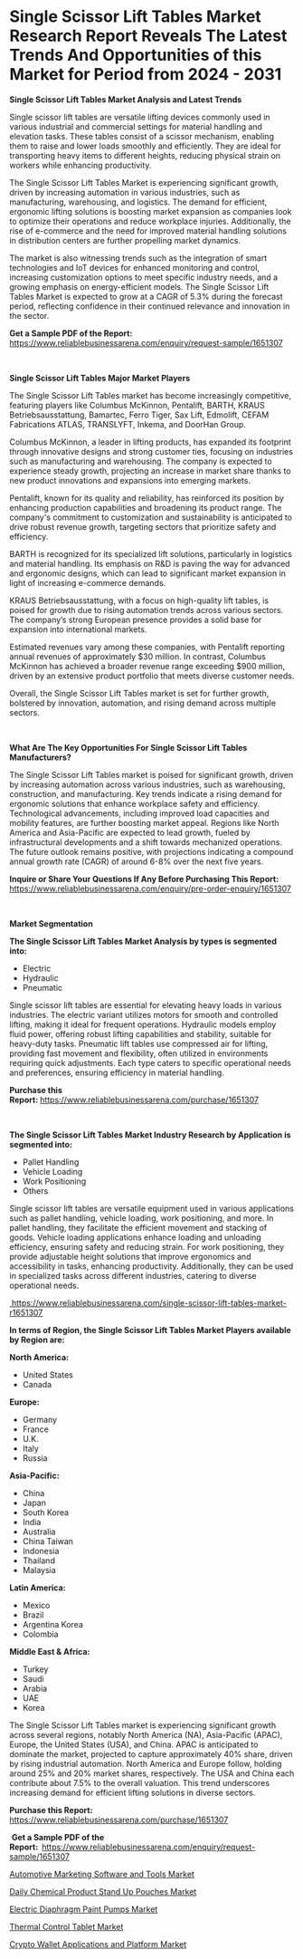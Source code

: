 <p><h1>Single Scissor Lift Tables Market Research Report Reveals The Latest Trends And Opportunities of this Market for Period from 2024 - 2031</h1></p><p><strong>Single Scissor Lift Tables Market Analysis and Latest Trends</strong></p>
<p><p>Single scissor lift tables are versatile lifting devices commonly used in various industrial and commercial settings for material handling and elevation tasks. These tables consist of a scissor mechanism, enabling them to raise and lower loads smoothly and efficiently. They are ideal for transporting heavy items to different heights, reducing physical strain on workers while enhancing productivity.</p><p>The Single Scissor Lift Tables Market is experiencing significant growth, driven by increasing automation in various industries, such as manufacturing, warehousing, and logistics. The demand for efficient, ergonomic lifting solutions is boosting market expansion as companies look to optimize their operations and reduce workplace injuries. Additionally, the rise of e-commerce and the need for improved material handling solutions in distribution centers are further propelling market dynamics.</p><p>The market is also witnessing trends such as the integration of smart technologies and IoT devices for enhanced monitoring and control, increasing customization options to meet specific industry needs, and a growing emphasis on energy-efficient models. The Single Scissor Lift Tables Market is expected to grow at a CAGR of 5.3% during the forecast period, reflecting confidence in their continued relevance and innovation in the sector.</p></p>
<p><strong>Get a Sample PDF of the Report:&nbsp;</strong> <a href="https://www.reliablebusinessarena.com/enquiry/request-sample/1651307?utm_campaign=1871&utm_medium=2&utm_source=Github&utm_content=ia&utm_term=08122024&utm_id=single-scissor-lift-tables">https://www.reliablebusinessarena.com/enquiry/request-sample/1651307</a></p>
<p>&nbsp;</p>
<p><strong>Single Scissor Lift Tables Major Market Players</strong></p>
<p><p>The Single Scissor Lift Tables market has become increasingly competitive, featuring players like Columbus McKinnon, Pentalift, BARTH, KRAUS Betriebsausstattung, Bamartec, Ferro Tiger, Sax Lift, Edmolift, CEFAM Fabrications ATLAS, TRANSLYFT, Inkema, and DoorHan Group. </p><p>Columbus McKinnon, a leader in lifting products, has expanded its footprint through innovative designs and strong customer ties, focusing on industries such as manufacturing and warehousing. The company is expected to experience steady growth, projecting an increase in market share thanks to new product innovations and expansions into emerging markets.</p><p>Pentalift, known for its quality and reliability, has reinforced its position by enhancing production capabilities and broadening its product range. The company's commitment to customization and sustainability is anticipated to drive robust revenue growth, targeting sectors that prioritize safety and efficiency.</p><p>BARTH is recognized for its specialized lift solutions, particularly in logistics and material handling. Its emphasis on R&D is paving the way for advanced and ergonomic designs, which can lead to significant market expansion in light of increasing e-commerce demands.</p><p>KRAUS Betriebsausstattung, with a focus on high-quality lift tables, is poised for growth due to rising automation trends across various sectors. The company’s strong European presence provides a solid base for expansion into international markets.</p><p>Estimated revenues vary among these companies, with Pentalift reporting annual revenues of approximately $30 million. In contrast, Columbus McKinnon has achieved a broader revenue range exceeding $900 million, driven by an extensive product portfolio that meets diverse customer needs. </p><p>Overall, the Single Scissor Lift Tables market is set for further growth, bolstered by innovation, automation, and rising demand across multiple sectors.</p></p>
<p>&nbsp;</p>
<p><strong>What Are The Key Opportunities For Single Scissor Lift Tables Manufacturers?</strong></p>
<p><p>The Single Scissor Lift Tables market is poised for significant growth, driven by increasing automation across various industries, such as warehousing, construction, and manufacturing. Key trends indicate a rising demand for ergonomic solutions that enhance workplace safety and efficiency. Technological advancements, including improved load capacities and mobility features, are further boosting market appeal. Regions like North America and Asia-Pacific are expected to lead growth, fueled by infrastructural developments and a shift towards mechanized operations. The future outlook remains positive, with projections indicating a compound annual growth rate (CAGR) of around 6-8% over the next five years.</p></p>
<p><strong>Inquire or Share Your Questions If Any Before Purchasing This Report:</strong> <a href="https://www.reliablebusinessarena.com/enquiry/pre-order-enquiry/1651307?utm_campaign=1871&utm_medium=2&utm_source=Github&utm_content=ia&utm_term=08122024&utm_id=single-scissor-lift-tables">https://www.reliablebusinessarena.com/enquiry/pre-order-enquiry/1651307</a></p>
<p>&nbsp;</p>
<p><strong>Market Segmentation</strong></p>
<p><strong>The Single Scissor Lift Tables Market Analysis by types is segmented into:</strong></p>
<p><ul><li>Electric</li><li>Hydraulic</li><li>Pneumatic</li></ul></p>
<p><p>Single scissor lift tables are essential for elevating heavy loads in various industries. The electric variant utilizes motors for smooth and controlled lifting, making it ideal for frequent operations. Hydraulic models employ fluid power, offering robust lifting capabilities and stability, suitable for heavy-duty tasks. Pneumatic lift tables use compressed air for lifting, providing fast movement and flexibility, often utilized in environments requiring quick adjustments. Each type caters to specific operational needs and preferences, ensuring efficiency in material handling.</p></p>
<p><strong>Purchase this Report:&nbsp;</strong><a href="https://www.reliablebusinessarena.com/purchase/1651307?utm_campaign=1871&utm_medium=2&utm_source=Github&utm_content=ia&utm_term=08122024&utm_id=single-scissor-lift-tables">https://www.reliablebusinessarena.com/purchase/1651307</a></p>
<p>&nbsp;</p>
<p><strong>The Single Scissor Lift Tables Market Industry Research by Application is segmented into:</strong></p>
<p><ul><li>Pallet Handling</li><li>Vehicle Loading</li><li>Work Positioning</li><li>Others</li></ul></p>
<p><p>Single scissor lift tables are versatile equipment used in various applications such as pallet handling, vehicle loading, work positioning, and more. In pallet handling, they facilitate the efficient movement and stacking of goods. Vehicle loading applications enhance loading and unloading efficiency, ensuring safety and reducing strain. For work positioning, they provide adjustable height solutions that improve ergonomics and accessibility in tasks, enhancing productivity. Additionally, they can be used in specialized tasks across different industries, catering to diverse operational needs.</p></p>
<p><a href="https://www.reliablebusinessarena.com/single-scissor-lift-tables-market-r1651307?utm_campaign=1871&utm_medium=2&utm_source=Github&utm_content=ia&utm_term=08122024&utm_id=single-scissor-lift-tables">&nbsp;https://www.reliablebusinessarena.com/single-scissor-lift-tables-market-r1651307</a></p>
<p><strong>In terms of Region, the Single Scissor Lift Tables Market Players available by Region are:</strong></p>
<p>
    <p> <strong> North America: </strong>
        <ul>
            <li>United States</li>
            <li>Canada</li>
        </ul>
        </p> 
    <p> <strong> Europe: </strong>
        <ul>
            <li>Germany</li>
            <li>France</li>
            <li>U.K.</li>
            <li>Italy</li>
            <li>Russia</li>
        </ul>
        </p> 
    <p> <strong> Asia-Pacific: </strong>
        <ul>
            <li>China</li>
            <li>Japan</li>
            <li>South Korea</li>
            <li>India</li>
            <li>Australia</li>
            <li>China Taiwan</li>
            <li>Indonesia</li>
            <li>Thailand</li>
            <li>Malaysia</li>
        </ul>
        </p> 
    <p> <strong> Latin America: </strong>
        <ul>
            <li>Mexico</li>
            <li>Brazil</li>
            <li>Argentina Korea</li>
            <li>Colombia</li>
        </ul>
        </p> 
    <p> <strong> Middle East & Africa: </strong>
        <ul>
            <li>Turkey</li>
            <li>Saudi</li>
            <li>Arabia</li>
            <li>UAE</li>
            <li>Korea</li>
        </ul>
    </p>
    </p>
<p><p>The Single Scissor Lift Tables market is experiencing significant growth across several regions, notably North America (NA), Asia-Pacific (APAC), Europe, the United States (USA), and China. APAC is anticipated to dominate the market, projected to capture approximately 40% share, driven by rising industrial automation. North America and Europe follow, holding around 25% and 20% market shares, respectively. The USA and China each contribute about 7.5% to the overall valuation. This trend underscores increasing demand for efficient lifting solutions in diverse sectors.</p></p>
<p><strong>Purchase this Report: </strong><a href="https://www.reliablebusinessarena.com/purchase/1651307?utm_campaign=1871&utm_medium=2&utm_source=Github&utm_content=ia&utm_term=08122024&utm_id=single-scissor-lift-tables">https://www.reliablebusinessarena.com/purchase/1651307</a></p>
<p>&nbsp;<strong>Get a Sample PDF of the Report:&nbsp;&nbsp;</strong><a href="https://www.reliablebusinessarena.com/enquiry/request-sample/1651307?utm_campaign=1871&utm_medium=2&utm_source=Github&utm_content=ia&utm_term=08122024&utm_id=single-scissor-lift-tables">https://www.reliablebusinessarena.com/enquiry/request-sample/1651307</a></p>
<p><strong></strong></p>
<p><p><a href="https://www.linkedin.com/pulse/exploring-growth-potential-automotive-marketing-software-tools-ykwee?utm_campaign=1871&utm_medium=2&utm_source=Github&utm_content=ia&utm_term=08122024&utm_id=single-scissor-lift-tables">Automotive Marketing Software and Tools Market</a></p><p><a href="https://www.linkedin.com/pulse/daily-chemical-product-stand-up-pouches-market-expected-twt8e?utm_campaign=1871&utm_medium=2&utm_source=Github&utm_content=ia&utm_term=08122024&utm_id=single-scissor-lift-tables">Daily Chemical Product Stand Up Pouches Market</a></p><p><a href="https://www.linkedin.com/pulse/compreh-proposis-fbaif?utm_campaign=1871&utm_medium=2&utm_source=Github&utm_content=ia&utm_term=08122024&utm_id=single-scissor-lift-tables">Electric Diaphragm Paint Pumps Market</a></p><p><a href="https://www.linkedin.com/pulse/rising-trends-thermal-control-tablet-market-projected-growth-frkge?utm_campaign=1871&utm_medium=2&utm_source=Github&utm_content=ia&utm_term=08122024&utm_id=single-scissor-lift-tables">Thermal Control Tablet Market</a></p><p><a href="https://www.linkedin.com/pulse/in-depth-analysis-crypto-wallet-applications-platform-market-growth-jcu9e?utm_campaign=1871&utm_medium=2&utm_source=Github&utm_content=ia&utm_term=08122024&utm_id=single-scissor-lift-tables">Crypto Wallet Applications and Platform Market</a></p></p>